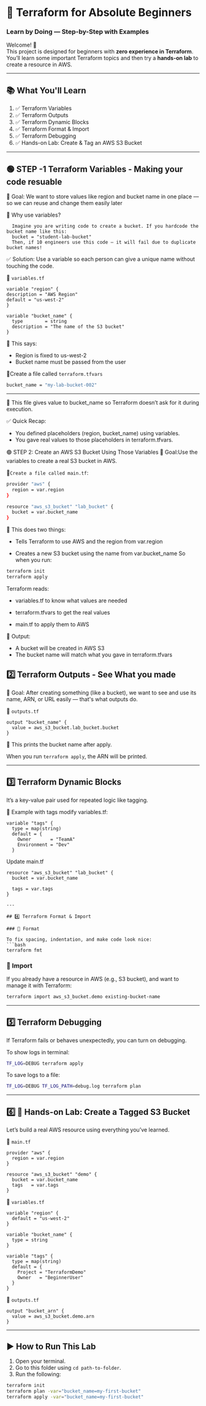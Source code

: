 # 🚀 Terraform for Absolute Beginners  
### Learn by Doing — Step-by-Step with Examples

Welcome! 🙌  
This project is designed for beginners with **zero experience in Terraform**.  
You’ll learn some important Terraform topics and then try a **hands-on lab** to create a resource in AWS.

---

## 📚 What You'll Learn

1. ✅ Terraform Variables  
2. ✅ Terraform Outputs  
3. ✅ Terraform Dynamic Blocks  
4. ✅ Terraform Format & Import  
5. ✅ Terraform Debugging  
6. ✅ Hands-on Lab: Create & Tag an AWS S3 Bucket

---

## 🟢 STEP -1 Terraform Variables - Making your code resuable 
   🎯 Goal: We want to store values like region and bucket name in one place — so we can reuse and change them easily later

   🧠 Why use variables?
   
      Imagine you are writing code to create a bucket. If you hardcode the bucket name like this:
      bucket = "student-lab-bucket"
      Then, if 10 engineers use this code — it will fail due to duplicate bucket names!
      
   ✅ Solution: Use a variable so each person can give a unique name without touching the code.
 

📄 `variables.tf`
```hcl
variable "region" {
description = "AWS Region"
default = "us-west-2"
}

variable "bucket_name" {
  type        = string
  description = "The name of the S3 bucket"
}
```
📌 This says:
- Region is fixed to us-west-2
- Bucket name must be passed from the user

🧾Create a file called `terraform.tfvars`
```bash
bucket_name = "my-lab-bucket-002"
```

---
📌 This file gives value to bucket_name so Terraform doesn’t ask for it during execution.

✅ Quick Recap:
- You defined placeholders (region, bucket_name) using variables.
- You gave real values to those placeholders in terraform.tfvars.

🟢 STEP 2: Create an AWS S3 Bucket Using Those Variables
 🎯 Goal:Use the variables to create a real S3 bucket in AWS.

🧾`Create a file called main.tf`:

```bash 
provider "aws" {
  region = var.region
}

resource "aws_s3_bucket" "lab_bucket" {
  bucket = var.bucket_name
}
```
📌 This does two things:

- Tells Terraform to use AWS and the region from var.region

- Creates a new S3 bucket using the name from var.bucket_name
So when you run:
```bash
terraform init
terraform apply
```
Terraform reads:

- variables.tf to know what values are needed

- terraform.tfvars to get the real values

- main.tf to apply them to AWS

🧪 Output:
- A bucket will be created in AWS S3
- The bucket name will match what you gave in terraform.tfvars


## 2️⃣ Terraform Outputs - See What you made
🎯 Goal: After creating something (like a bucket), we want to see and use its name, ARN, or URL easily — that's what outputs do.

📄 `outputs.tf`
```hcl
output "bucket_name" {
  value = aws_s3_bucket.lab_bucket.bucket
}
```
📌 This prints the bucket name after apply.

When you run `terraform apply`, the ARN will be printed.


---

## 3️⃣ Terraform Dynamic Blocks

It’s a key-value pair used for repeated logic like tagging.

📄 Example with tags modify variables.tf:
```hcl
variable "tags" {
  type = map(string)
  default = {
    Owner       = "TeamA"
    Environment = "Dev"
  }
```
Update main.tf 
```hcl
resource "aws_s3_bucket" "lab_bucket" {
  bucket = var.bucket_name

  tags = var.tags
}

---

## 4️⃣ Terraform Format & Import

### 🧹 Format

To fix spacing, indentation, and make code look nice:
```bash
terraform fmt
```

### 🔄 Import

If you already have a resource in AWS (e.g., S3 bucket), and want to manage it with Terraform:
```bash
terraform import aws_s3_bucket.demo existing-bucket-name
```

---

## 5️⃣ Terraform Debugging

If Terraform fails or behaves unexpectedly, you can turn on debugging.

To show logs in terminal:
```bash
TF_LOG=DEBUG terraform apply
```

To save logs to a file:
```bash
TF_LOG=DEBUG TF_LOG_PATH=debug.log terraform plan
```

---

## 6️⃣ 🧪 Hands-on Lab: Create a Tagged S3 Bucket

Let’s build a real AWS resource using everything you’ve learned.

📄 `main.tf`
```hcl
provider "aws" {
  region = var.region
}

resource "aws_s3_bucket" "demo" {
  bucket = var.bucket_name
  tags   = var.tags
}
```

📄 `variables.tf`
```hcl
variable "region" {
  default = "us-west-2"
}

variable "bucket_name" {
  type = string
}

variable "tags" {
  type = map(string)
  default = {
    Project = "TerraformDemo"
    Owner   = "BeginnerUser"
  }
}
```

📄 `outputs.tf`
```hcl
output "bucket_arn" {
  value = aws_s3_bucket.demo.arn
}
```

---

## ▶️ How to Run This Lab

1. Open your terminal.
2. Go to this folder using `cd path-to-folder`.
3. Run the following:

```bash
terraform init
terraform plan -var="bucket_name=my-first-bucket"
terraform apply -var="bucket_name=my-first-bucket"
```
